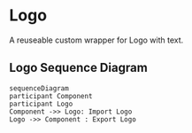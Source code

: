# Logo
A reuseable custom wrapper for Logo with text.

## Logo Sequence Diagram
```mermaid
sequenceDiagram
participant Component
participant Logo
Component ->> Logo: Import Logo
Logo ->> Component : Export Logo
```
